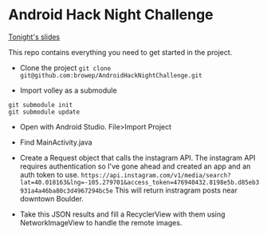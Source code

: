 # Android Hack Night Challenge

[Tonight's slides](https://docs.google.com/presentation/d/1ucX2zCJxf5oO1Wd55ntMEGIzoew6KWPrFateDo1L2Vs/edit?usp=sharing)

This repo contains everything you need to get started in the project.

- Clone the project
`git clone git@github.com:browep/AndroidHackNightChallenge.git`

- Import volley as a submodule
```
git submodule init
git submodule update
```

- Open with Android Studio.  File>Import Project

- Find MainActivity.java

- Create a Request object that calls the instagram API.  The instagram API requires authentication so I've gone ahead and created an app and an auth token to use.
`https://api.instagram.com/v1/media/search?lat=40.018163&lng=-105.279701&access_token=476940432.8198e5b.d85eb3931a4a46ba80c3d4967294bc5e` 
This will return instragram posts near downtown Boulder.

- Take this JSON results and fill a RecyclerView with them using NetworkImageView to handle the remote images.
